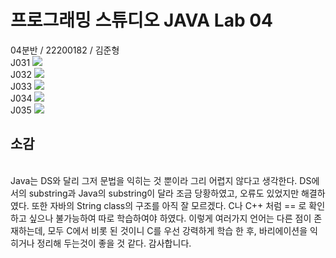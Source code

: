 <h1>프로그래밍 스튜디오 JAVA Lab 04</h1>
04분반 / 22200182 / 김준형
<br>
J031
<img src="https://github.com/ProgrammingStudio2025/week6-java-tiger020517/blob/main/captures/J031.png">
<br>
J032
<img src="https://github.com/ProgrammingStudio2025/week6-java-tiger020517/blob/main/captures/J032.png">
<br>
J033
<img src="https://github.com/ProgrammingStudio2025/week6-java-tiger020517/blob/main/captures/J033.png">
<br>
J034
<img src="https://github.com/ProgrammingStudio2025/week6-java-tiger020517/blob/main/captures/J034.png">
<br>
J035
<img src="https://github.com/ProgrammingStudio2025/week6-java-tiger020517/blob/main/captures/J035.png">
<br>
<h2>소감</h2>
<br>
Java는 DS와 달리 그저 문법을 익히는 것 뿐이라 그리 어렵지 않다고 생각한다.
DS에서의 substring과 Java의 substring이 달라 조금 당황하였고, 오류도 있었지만 해결하였다.
또한 자바의 String class의 구조를 아직 잘 모르겠다. C나 C++ 처럼 == 로 확인 하고 싶으나 불가능하여 따로 학습하여야 하였다. 이렇게 여러가지 언어는 다른 점이 존재하는데, 모두 C에서 비롯 된 것이니 C를 우선 강력하게 학습 한 후, 바리에이션을 익히거나 정리해 두는것이 좋을 것 같다. 감사합니다.